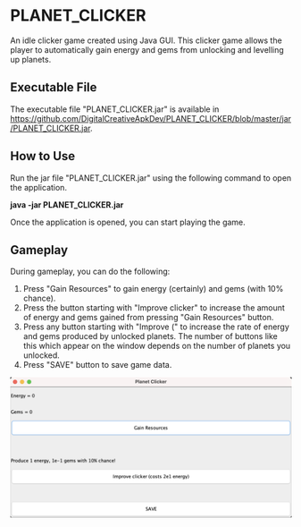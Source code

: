 # PLANET_CLICKER

An idle clicker game created using Java GUI. This clicker game allows the player to automatically gain energy and 
gems from unlocking and levelling up planets.

## Executable File

The executable file "PLANET_CLICKER.jar" is available in
https://github.com/DigitalCreativeApkDev/PLANET_CLICKER/blob/master/jar/PLANET_CLICKER.jar.

## How to Use

Run the jar file "PLANET_CLICKER.jar" using the following command to open the application.

**java -jar PLANET_CLICKER.jar**

Once the application is opened, you can start playing the game.

## Gameplay

During gameplay, you can do the following:

1. Press "Gain Resources" to gain energy (certainly) and gems (with 10% chance).
2. Press the button starting with "Improve clicker" to increase the amount of energy and gems gained from pressing
"Gain Resources" button.
3. Press any button starting with "Improve (" to increase the rate of energy and gems produced by unlocked planets. 
The number of buttons like this which appear on the window depends on the number of planets you unlocked.
4. Press "SAVE" button to save game data.

![Planet Clicker](images/Planet%20Clicker.png)
